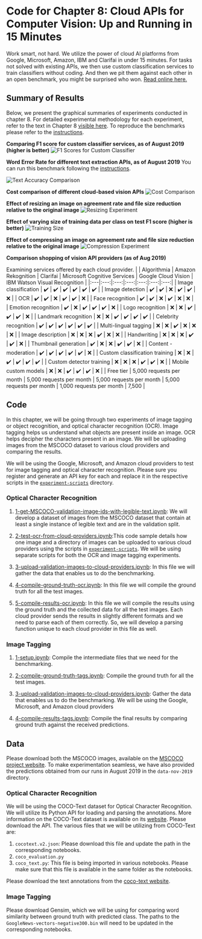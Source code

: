 # Code for Chapter 8: Cloud APIs for Computer Vision: Up and Running in 15 Minutes

Work smart, not hard. We utilize the power of cloud AI platforms from Google, Microsoft, Amazon, IBM and Clarifai in under 15 minutes. For tasks not solved with existing APIs, we then use custom classification services to train classifiers without coding. And then we pit them against each other in an open benchmark, you might be surprised who won. [Read online here.](https://learning.oreilly.com/library/view/practical-deep-learning/9781492034858/ch08.html)

## Summary of Results

Below, we present the graphical summaries of experiments conducted in chapter 8. For detailed experimental methodology for each experiment, refer to the text in Chapter 8 [visible here](https://learning.oreilly.com/library/view/practical-deep-learning/9781492034858/ch08.html). To reproduce the benchmarks please refer to the [instructions](https://github.com/PracticalDL/Practical-Deep-Learning-Book/blob/master/code/chapter-8/README.md#code).

**Comparing F1 score for custom classifier services, as of August 2019 (higher is better)**
![F1 Scores for Custom Classifier](https://raw.githubusercontent.com/PracticalDL/Practical-Deep-Learning-Book/master/code/chapter-8/graphs/19-f1-score-custom.png)

**Word Error Rate for different text extraction APIs, as of August 2019**
You can run this benchmark following the [instructions](https://github.com/PracticalDL/Practical-Deep-Learning-Book/blob/master/code/chapter-8/README.md#code).

![Text Accuracy Comparison](https://raw.githubusercontent.com/PracticalDL/Practical-Deep-Learning-Book/master/code/chapter-8/graphs/8-text-accuracy-comparison.png)

**Cost comparison of different cloud-based vision APIs**
![Cost Comparison](https://raw.githubusercontent.com/PracticalDL/Practical-Deep-Learning-Book/master/code/chapter-8/graphs/7-cost-comparison.png)

**Effect of resizing an image on agreement rate and file size reduction relative to the original image**
![Resizing Experiment](https://raw.githubusercontent.com/PracticalDL/Practical-Deep-Learning-Book/master/code/chapter-8/graphs/21-google-resizing-experiment.png)

**Effect of varying size of training data per class on test F1 score (higher is better)**
![Training Size](https://raw.githubusercontent.com/PracticalDL/Practical-Deep-Learning-Book/master/code/chapter-8/graphs/20-varying-training-size.png)

**Effect of compressing an image on agreement rate and file size reduction relative to the original image**
![Compression Experiment](https://raw.githubusercontent.com/PracticalDL/Practical-Deep-Learning-Book/master/code/chapter-8/graphs/22-google-compression-experiment.png)

**Comparison shopping of vision API providers (as of Aug 2019)**

Examining services offered by each cloud provider.
|  | Algorithmia | Amazon Rekognition | Clarifai | Microsoft Cognitive Services | Google Cloud Vision | IBM Watson Visual Recognition |
|:---|:---:|:---:|:---:|:---:|:---:|:---:|
| Image classification | ✔️ | ✔️ | ✔️ | ✔️ | ✔️ | ✔️ |
| Image detection | ✔️ | ✔️ | ❌ | ✔️ | ✔️ | ❌ |
| OCR | ✔️ | ✔️ | ❌ | ✔️ | ✔️ | ❌ |
| Face recognition | ✔️ | ✔️ | ❌ | ✔️ | ❌ | ❌ |
| Emotion recognition | ✔️ | ❌ | ✔️ | ✔️ | ✔️ | ❌ |
| Logo recognition | ❌ | ❌ | ✔️ | ✔️ | ✔️ | ❌ |
| Landmark recognition | ❌ | ❌ | ✔️ | ✔️ | ✔️ | ✔️ |
| Celebrity recognition | ✔️ | ✔️ | ✔️ | ✔️ | ✔️ | ✔️ |
| Multi-lingual tagging | ❌ | ❌ | ✔️ | ❌ | ❌ | ❌ |
| Image description | ❌ | ❌ | ❌ | ✔️ | ❌ | ❌ |
| Handwriting | ❌ | ❌ | ❌ | ✔️ | ✔️ | ❌ |
| Thumbnail generation | ✔️ | ❌ | ❌ | ✔️ | ✔️ | ❌ |
| Content - moderation | ✔️ | ✔️ | ✔️ | ✔️ | ✔️ | ❌ |
| Custom classification training | ❌ | ❌ | ✔️ | ✔️ | ✔️ | ✔️ |
| Custom detector training | ❌ | ❌ | ❌ | ✔️ | ✔️ | ❌ |
| Mobile custom models | ❌ | ❌ | ✔️ | ✔️ | ✔️ | ❌ |
| Free tier | 5,000 requests per month | 5,000 requests per month | 5,000 requests per month | 5,000 requests per month | 1,000 requests per month | 7,500 |

## Code

In this chapter, we will be going through two experiments of image tagging or object recognition, and optical character recognition (OCR). Image tagging helps us understand what objects are present inside an image. OCR helps decipher the characters present in an image. We will be uploading images from the MSCOCO dataset to various cloud providers and comparing the results.

We will be using the Google, Microsoft, and Amazon cloud providers to test for image tagging and optical character recognition. Please sure you register and generate an API key for each and replace it in the respective scripts in the [`experiment-scripts`](https://github.com/PracticalDL/Practical-Deep-Learning-Book/blob/master/code/chapter-8/experiment-scripts/) directory.

### Optical Character Recognition

1. [1-get-MSCOCO-validation-image-ids-with-legible-text.ipynb](https://github.com/PracticalDL/Practical-Deep-Learning-Book/blob/master/code/chapter-8/optical-character-recognition/1-get-MSCOCO-validation-image-ids-with-legible-text.ipynb): We will develop a dataset of images from the MSCOCO dataset that contain at least a single instance of legible text and are in the validation split.

2. [2-test-ocr-from-cloud-providers.ipynb](https://github.com/PracticalDL/Practical-Deep-Learning-Book/blob/master/code/chapter-8/optical-character-recognition/2-test-ocr-from-cloud-providers.ipynb):This code sample details how one image and a directory of images can be uploaded to various cloud providers using the scripts in [`experiment-scripts`](https://github.com/PracticalDL/Practical-Deep-Learning-Book/blob/master/code/chapter-8/experiment-scripts). We will be using separate scripts for both the OCR and image tagging experiments.

3. [3-upload-validation-images-to-cloud-providers.ipynb](https://github.com/PracticalDL/Practical-Deep-Learning-Book/blob/master/code/chapter-8/optical-character-recognition/3-upload-validation-images-to-cloud-providers.ipynb): In this file we will gather the data that enables us to do the benchmarking.

4. [4-compile-ground-truth-ocr.ipynb](https://github.com/PracticalDL/Practical-Deep-Learning-Book/blob/master/code/chapter-8/optical-character-recognition/4-compile-ground-truth-ocr.ipynb): In this file we will compile the ground truth for all the test images.

5. [5-compile-results-ocr.ipynb](https://github.com/PracticalDL/Practical-Deep-Learning-Book/blob/master/code/chapter-8/optical-character-recognition/5-compile-results-ocr.ipynb): In this file we will compile the results using the ground truth and the collected data for all the test images. Each cloud provider sends the results in slightly different formats and we need to parse each of them correctly. So, we will develop a parsing function unique to each cloud provider in this file as well.

### Image Tagging

1. [1-setup.ipynb](https://github.com/PracticalDL/Practical-Deep-Learning-Book/blob/master/code/chapter-8/image-tagging/1-setup.ipynb): Compile the intermediate files that we need for the benchmarking.

2. [2-compile-ground-truth-tags.ipynb](https://github.com/PracticalDL/Practical-Deep-Learning-Book/blob/master/code/chapter-8/image-tagging/2-compile-ground-truth-tags.ipynb): Compile the ground truth for all the test images.

3. [3-upload-validation-images-to-cloud-providers.ipynb](https://github.com/PracticalDL/Practical-Deep-Learning-Book/blob/master/code/chapter-8/image-tagging/3-upload-validation-images-to-cloud-providers.ipynb
): Gather the data that enables us to do the benchmarking. We will be using the Google, Microsoft, and Amazon cloud providers

4. [4-compile-results-tags.ipynb](https://github.com/PracticalDL/Practical-Deep-Learning-Book/blob/master/code/chapter-8/image-tagging/4-compile-results-tags.ipynb): Compile the final results by comparing ground truth against the received predictions.

## Data

Please download both the MSCOCO images, available on the [MSCOCO project website](http://mscoco.org/dataset/#download). To make experimentation seamless, we have also provided the predictions obtained from our runs in August 2019 in the `data-nov-2019` directory.

### Optical Character Recognition

We will be using the COCO-Text dataset for Optical Character Recognition. We will utilize its Python API for loading and parsing the annotations. More information on the COCO-Text dataset is available on its [website](http://vision.cornell.edu/se3/coco-text/). Please download the API. The various files that we will be utilizing from COCO-Text are:

1. `cocotext.v2.json`: Please download this file and update the path in the corresponding notebooks.
2. `coco_evaluation.py`
3. `coco_text.py`: This file is being imported in various notebooks. Please make sure that this file is available in the same folder as the notebooks.

Please download the text annotations from the [coco-text website](https://bgshih.github.io/cocotext/).

### Image Tagging

Please download Gensim, which we will be using for comparing word similarity between ground truth with predicted class. The paths to the `GoogleNews-vectors-negative300.bin` will need to be updated in the corresponding notebooks.
